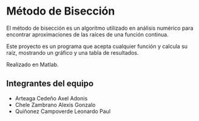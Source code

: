 # Método de Bisección

El método de bisección es un algoritmo utilizado en análisis numérico para encontrar aproximaciones de las raíces de una función continua.

Este proyecto es un programa que acepta cualquier función y calcula su raíz, mostrando un gráfico y una tabla de resultados.

Realizado en Matlab.

## Integrantes del equipo

- Arteaga Cedeño Axel Adonis
- Chele Zambrano Alexis Gonzalo
- Quiñonez Campoverde Leonardo Paul